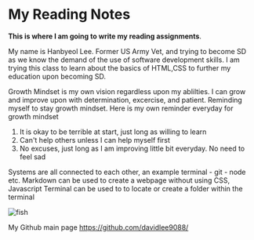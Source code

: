 # My Reading Notes

**This is where I am going to write my reading assignments**. 

My name is Hanbyeol Lee. Former US Army Vet, and trying to become SD as we know the demand of the use of software development skills. I am trying this class to learn about the basics of HTML,CSS to further my education upon becoming SD.

Growth Mindset is my own vision regardless upon my ablilties. I can grow and improve upon with determination, excercise, and patient. Reminding myself to stay growth mindset.
Here is my own reminder everyday for growth mindset

1. It is okay to be terrible at start, just long as willing to learn
2. Can't help others unless I can help myself first
4. No excuses, just long as I am improving little bit everyday. No need to feel sad

Systems are all connected to each other, an example terminal - git - node etc.
Markdown can be used to create a webpage without using CSS, Javascript
Terminal can be used to to locate or create a folder within the terminal


![fish](https://user-images.githubusercontent.com/82127028/176026471-64fcb135-069c-47dc-aab0-115f57c82c12.jpg)


My Github main page <https://github.com/davidlee9088/>
